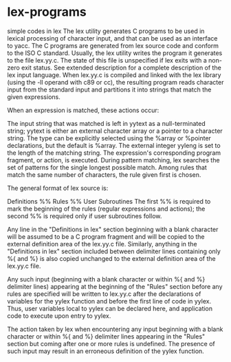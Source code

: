 # lex-programs
simple codes in lex
The lex utility generates C programs to be used in lexical processing of character input, and that can be used as an interface to yacc. The C programs are generated from lex source code and conform to the ISO C standard. Usually, the lex utility writes the program it generates to the file lex.yy.c. The state of this file is unspecified if lex exits with a non-zero exit status. See extended description for a complete description of the lex input language.
When lex.yy.c is compiled and linked with the lex library (using the -ll operand with c89 or cc), the resulting program reads character input from the standard input and partitions it into strings that match the given expressions.

When an expression is matched, these actions occur:

The input string that was matched is left in yytext as a null-terminated string; yytext is either an external character array or a pointer to a character string. The type can be explicitly selected using the %array or %pointer declarations, but the default is %array.
The external integer yyleng is set to the length of the matching string.
The expression's corresponding program fragment, or action, is executed.
During pattern matching, lex searches the set of patterns for the single longest possible match. Among rules that match the same number of characters, the rule given first is chosen.

The general format of lex source is:

Definitions %% Rules %% User Subroutines
The first %% is required to mark the beginning of the rules (regular expressions and actions); the second %% is required only if user subroutines follow.

Any line in the "Definitions in lex" section beginning with a blank character will be assumed to be a C program fragment and will be copied to the external definition area of the lex.yy.c file. Similarly, anything in the "Definitions in lex" section included between delimiter lines containing only %{ and %} is also copied unchanged to the external definition area of the lex.yy.c file.

Any such input (beginning with a blank character or within %{ and %} delimiter lines) appearing at the beginning of the "Rules" section before any rules are specified will be written to lex.yy.c after the declarations of variables for the yylex function and before the first line of code in yylex. Thus, user variables local to yylex can be declared here, and application code to execute upon entry to yylex.

The action taken by lex when encountering any input beginning with a blank character or within %{ and %} delimiter lines appearing in the "Rules" section but coming after one or more rules is undefined. The presence of such input may result in an erroneous definition of the yylex function.
